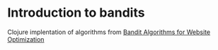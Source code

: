 # Introduction to bandits

Clojure implentation of algorithms from [Bandit Algorithms for Website Optimization](http://shop.oreilly.com/product/0636920027393.do)